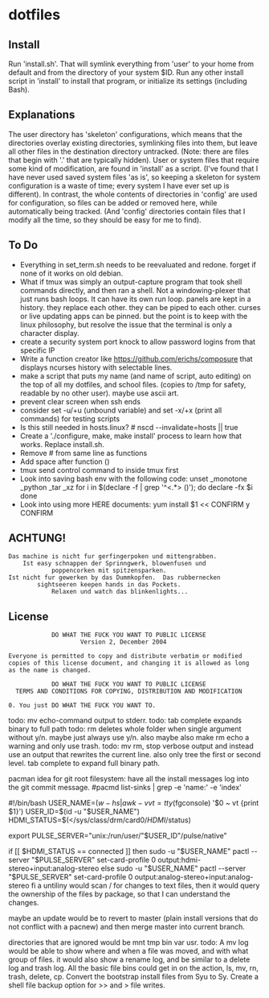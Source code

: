 dotfiles
====

Install
----
Run 'install.sh'. That will symlink everything from 'user' to your home from default and from the directory of your system $ID.
Run any other install script in 'install' to install that program, or initialize its settings (including Bash).

Explanations
----
The user directory has 'skeleton' configurations, which means that the directories overlay existing directories, symlinking files into them, but leave all other files in the destination directory untracked.
(Note: there are files that begin with '.' that are typically hidden).
User or system files that require some kind of modification, are found in 'install' as a script.
(I've found that I have never used saved system files 'as is', so keeping a skeleton for system configuration is a waste of time; every system I have ever set up is different).
In contrast, the whole contents of directories in 'config' are used for configuration, so files can be added or removed here, while automatically being tracked.
(And 'config' directories contain files that I modify all the time, so they should be easy for me to find).

To Do
----
 - Everything in set_term.sh needs to be reevaluated and redone. forget if none of it works on old debian.
 - What if tmux was simply an output-capture program that took shell commands directly, and then ran a shell. Not a windowing-plexer that just runs bash loops.
   It can have its own run loop. panels are kept in a history. they replace each other. they can be piped to each other. curses or live updating apps can be pinned.
   but the point is to keep with the linux philosophy, but resolve the issue that the terminal is only a character display.
 - create a security system port knock to allow password logins from that specific IP
 - Write a function creator like https://github.com/erichs/composure that displays ncurses history with selectable lines.
 - make a script that puts my name (and name of script, auto editing) on the top of all my dotfiles, and school files. (copies to /tmp for safety, readable by no other user).
   maybe use ascii art.
 - prevent clear screen when ssh ends
 - consider set -u/+u (unbound variable) and set -x/+x (print all commands) for testing scripts
 - Is this still needed in hosts.linux? # nscd --invalidate=hosts || true
 - Create a './configure, make, make install' process to learn how that works. Replace install.sh.
 - Remove # from same line as functions
 - Add space after function ()
 - tmux send control command to inside tmux first
 - Look into saving bash env with the following code:
unset _monotone _python _tar _xz
for i in $(declare -f | grep '^\<.*\> ()'); do
  declare -fx $i
done
 - Look into using more HERE documents:
 yum install $1 << CONFIRM
y
CONFIRM


ACHTUNG!
----
    Das machine is nicht fur gerfingerpoken und mittengrabben.
        Ist easy schnappen der Sprinngwerk, blowenfusen und
                poppencorken mit spitzensparken.
    Ist nicht fur gewerken by das Dummkopfen.  Das rubbernecken
            sightseeren keepen hands in das Pockets.
                Relaxen und watch das blinkenlights...


License
----

                DO WHAT THE FUCK YOU WANT TO PUBLIC LICENSE
                        Version 2, December 2004

    Everyone is permitted to copy and distribute verbatim or modified
    copies of this license document, and changing it is allowed as long
    as the name is changed.

                DO WHAT THE FUCK YOU WANT TO PUBLIC LICENSE
      TERMS AND CONDITIONS FOR COPYING, DISTRIBUTION AND MODIFICATION

    0. You just DO WHAT THE FUCK YOU WANT TO.
todo: mv echo-command output to stderr.
todo: tab complete expands binary to full path
todo: rm deletes whole folder when single argument without y/n. maybe just always use y/n. also maybe also make rm echo a warning and only use trash.
todo: mv rm, stop verbose output and instead use an output that rewrites the current line. also only tree the first or second level.
tab complete to expand full binary path.

pacman idea for git root filesystem: have all the install messages log into the git commit message.
#pacmd list-sinks | grep -e 'name:' -e 'index'

#!/bin/bash
USER_NAME=$(w -hs | awk -v vt=tty$(fgconsole) '$0 ~ vt {print $1}')
USER_ID=$(id -u "$USER_NAME")
HDMI_STATUS=$(</sys/class/drm/card0/*HDMI*/status)

export PULSE_SERVER="unix:/run/user/"$USER_ID"/pulse/native"

if [[ $HDMI_STATUS == connected ]]
then
  sudo -u "$USER_NAME" pactl --server "$PULSE_SERVER" set-card-profile 0 output:hdmi-stereo+input:analog-stereo
else
  sudo -u "$USER_NAME" pactl --server "$PULSE_SERVER" set-card-profile 0 output:analog-stereo+input:analog-stereo
fi
a untiliny would scan / for changes to text files, then it would query the ownership of the files by package, so that I can understand the changes.

maybe an update would be to revert to master (plain install versions that do not conflict with a pacnew) and then merge master into current branch.

directories that are ignored would be mnt tmp bin var usr.
todo: A mv log would be able to show where and when a file was moved, and with what group of files. it would also show a rename log, and be similar to a delete log and trash log. All the basic file bins could get in on the action, ls, mv, rn, trash, delete, cp.
Convert the bootstrap install files from Syu to Sy.
Create a shell file backup option for >> and > file writes.
